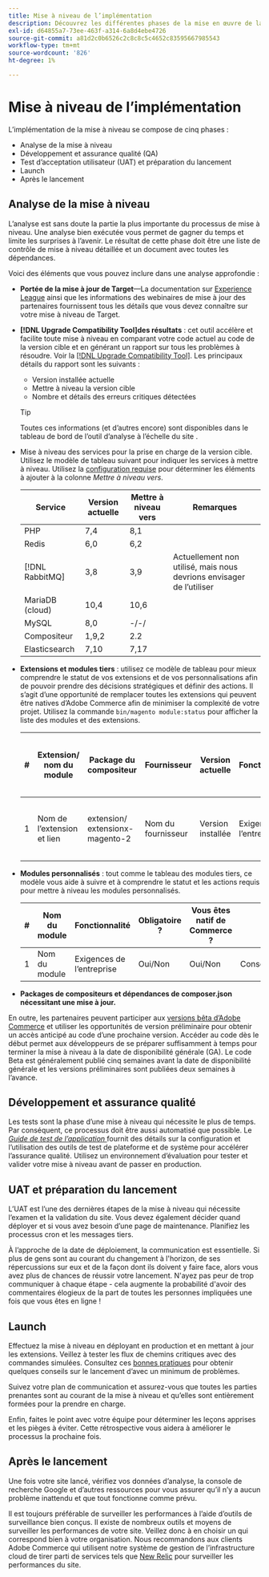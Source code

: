 ```yaml
---
title: Mise à niveau de l’implémentation
description: Découvrez les différentes phases de la mise en œuvre de la mise à niveau pour les projets Adobe Commerce.
exl-id: d64855a7-73ee-463f-a314-6a8d4ebe4726
source-git-commit: a81d2c0b6526c2c8c8c5c4652c83595667985543
workflow-type: tm+mt
source-wordcount: '826'
ht-degree: 1%

---
```


# Mise à niveau de l’implémentation

L’implémentation de la mise à niveau se compose de cinq phases :

- Analyse de la mise à niveau
- Développement et assurance qualité (QA)
- Test d’acceptation utilisateur (UAT) et préparation du lancement
- Launch
- Après le lancement

## Analyse de la mise à niveau

L’analyse est sans doute la partie la plus importante du processus de mise à niveau. Une analyse bien exécutée vous permet de gagner du temps et limite les surprises à l’avenir. Le résultat de cette phase doit être une liste de contrôle de mise à niveau détaillée et un document avec toutes les dépendances.

Voici des éléments que vous pouvez inclure dans une analyse approfondie :

- **Portée de la mise à jour de Target**—La documentation sur [Experience League](../../release/release-notes/overview.md) ainsi que les informations des webinaires de mise à jour des partenaires fournissent tous les détails que vous devez connaître sur votre mise à niveau de Target.

- **[!DNL Upgrade Compatibility Tool]des résultats** : cet outil accélère et facilite toute mise à niveau en comparant votre code actuel au code de la version cible et en générant un rapport sur tous les problèmes à résoudre. Voir la [[!DNL Upgrade Compatibility Tool]](../upgrade-compatibility-tool/overview.md). Les principaux détails du rapport sont les suivants :

   - Version installée actuelle
   - Mettre à niveau la version cible
   - Nombre et détails des erreurs critiques détectées

  >[!TIP]
  >
  >Toutes ces informations (et d’autres encore) sont disponibles dans le tableau de bord de l’outil d’analyse à l’échelle du site [](../../tools/site-wide-analysis-tool/dashboard.md).

- Mise à niveau des services pour la prise en charge de la version cible. Utilisez le modèle de tableau suivant pour indiquer les services à mettre à niveau. Utilisez la [configuration requise](../../installation/system-requirements.md) pour déterminer les éléments à ajouter à la colonne _Mettre à niveau vers_.


  | Service | Version actuelle | Mettre à niveau vers | Remarques |
  |-----------------|-----------------|------------|----------------------------------------------------------|
  | PHP | 7,4 | 8,1 |                                                          |
  | Redis | 6,0 | 6,2 |                                                          |
  | [!DNL RabbitMQ] | 3,8 | 3,9 | Actuellement non utilisé, mais nous devrions envisager de l’utiliser |
  | MariaDB (cloud) | 10,4 | 10,6 |                                                          |
  | MySQL | 8,0 | -/-/ |                                                          |
  | Compositeur | 1,9,2 | 2.2 |                                                          |
  | Elasticsearch | 7,10 | 7,17 |                                                          |

- **Extensions et modules tiers** : utilisez ce modèle de tableau pour mieux comprendre le statut de vos extensions et de vos personnalisations afin de pouvoir prendre des décisions stratégiques et définir des actions. Il s’agit d’une opportunité de remplacer toutes les extensions qui peuvent être natives d’Adobe Commerce afin de minimiser la complexité de votre projet. Utilisez la commande `bin/magento module:status` pour afficher la liste des modules et des extensions.

  | # | Extension/<br>nom du module | Package du compositeur | Fournisseur | Version actuelle | Fonctionnalité | Compatible avec la dernière version de <br>Commerce ? | Événements | Vous êtes natif de Commerce ? | Action | Remarques |
  |---|-----------------------------|------------------------------------|-------------|-------------------|-----------------------|---------------------------------------------|--------------------------------------------------|---------------------|-------------------------|-------|
  | 1 | Nom de l’extension et lien | extension/<br>extensionx-magento-2 | Nom du fournisseur | Version installée | Exigences de l’entreprise | Oui/Non | Liste des problèmes identifiés rencontrés avec cette extension | Oui/Non | Conserver/Remplacer/<br>Supprimer |       |

- **Modules personnalisés** : tout comme le tableau des modules tiers, ce modèle vous aide à suivre et à comprendre le statut et les actions requis pour mettre à niveau les modules personnalisés.

  | # | Nom du module | Fonctionnalité | Obligatoire ? | Vous êtes natif de Commerce ? | Action | Remarques |
  |---|--------------|-----------------------|-----------|---------------------|---------------------|-------|
  | 1 | Nom du module | Exigences de l’entreprise | Oui/Non | Oui/Non | Conserver/Remplacer/Supprimer |       |

- **Packages de compositeurs et dépendances de composer.json nécessitant une mise à jour.**

En outre, les partenaires peuvent participer aux [versions bêta d’Adobe Commerce](../../release/beta.md) et utiliser les opportunités de version préliminaire pour obtenir un accès anticipé au code d’une prochaine version. Accéder au code dès le début permet aux développeurs de se préparer suffisamment à temps pour terminer la mise à niveau à la date de disponibilité générale (GA). Le code Beta est généralement publié cinq semaines avant la date de disponibilité générale et les versions préliminaires sont publiées deux semaines à l’avance.

## Développement et assurance qualité

Les tests sont la phase d’une mise à niveau qui nécessite le plus de temps. Par conséquent, ce processus doit être aussi automatisé que possible. Le _[Guide de test de l’application ](https://developer.adobe.com/commerce/testing/guide/)_ fournit des détails sur la configuration et l’utilisation des outils de test de plateforme et de système pour accélérer l’assurance qualité. Utilisez un environnement d’évaluation pour tester et valider votre mise à niveau avant de passer en production.

## UAT et préparation du lancement

L’UAT est l’une des dernières étapes de la mise à niveau qui nécessite l’examen et la validation du site. Vous devez également décider quand déployer et si vous avez besoin d’une page de maintenance. Planifiez les processus cron et les messages tiers.

À l’approche de la date de déploiement, la communication est essentielle. Si plus de gens sont au courant du changement à l&#39;horizon, de ses répercussions sur eux et de la façon dont ils doivent y faire face, alors vous avez plus de chances de réussir votre lancement. N&#39;ayez pas peur de trop communiquer à chaque étape - cela augmente la probabilité d&#39;avoir des commentaires élogieux de la part de toutes les personnes impliquées une fois que vous êtes en ligne !

## Launch

Effectuez la mise à niveau en déployant en production et en mettant à jour les extensions. Veillez à tester les flux de chemins critiques avec des commandes simulées. Consultez ces [bonnes pratiques](../prepare/best-practices.md) pour obtenir quelques conseils sur le lancement d’avec un minimum de problèmes.

Suivez votre plan de communication et assurez-vous que toutes les parties prenantes sont au courant de la mise à niveau et qu’elles sont entièrement formées pour la prendre en charge.

Enfin, faites le point avec votre équipe pour déterminer les leçons apprises et les pièges à éviter. Cette rétrospective vous aidera à améliorer le processus la prochaine fois.

## Après le lancement

Une fois votre site lancé, vérifiez vos données d’analyse, la console de recherche Google et d’autres ressources pour vous assurer qu’il n’y a aucun problème inattendu et que tout fonctionne comme prévu.

Il est toujours préférable de surveiller les performances à l’aide d’outils de surveillance bien conçus. Il existe de nombreux outils et moyens de surveiller les performances de votre site. Veillez donc à en choisir un qui correspond bien à votre organisation. Nous recommandons aux clients Adobe Commerce qui utilisent notre système de gestion de l’infrastructure cloud de tirer parti de services tels que [New Relic](https://experienceleague.adobe.com/docs/commerce-cloud-service/user-guide/monitor/new-relic/new-relic-service.html) pour surveiller les performances du site.
